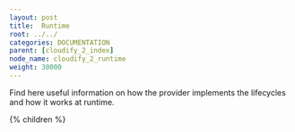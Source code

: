 ```yaml
---
layout: post
title:  Runtime
root: ../../
categories: DOCUMENTATION
parent: [cloudify_2_index]
node_name: cloudify_2_runtime
weight: 30000
---
```


Find here useful information on how the provider implements the lifecycles and how it works at runtime.

{% children %}